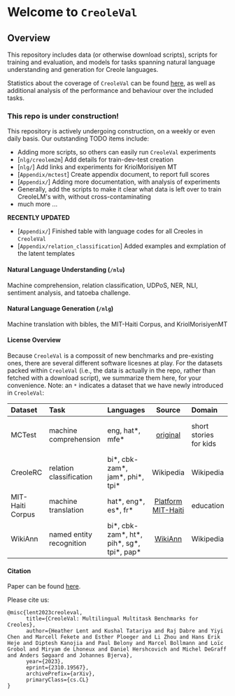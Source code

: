 # Welcome to `CreoleVal`


## Overview

This repository includes data (or otherwise download scripts), scripts for training and evaluation, and models for tasks spanning natural language understanding and generation for Creole languages. 

Statistics about the coverage of `CreoleVal` can be found [here](https://github.com/hclent/CreoleVal/tree/main/Appendix), as well as additional analysis of the performance and behaviour over the included tasks. 

### This repo is under construction! 

This repository is actively undergoing construction, on a weekly or even daily basis. Our outstanding TODO items include:

* Adding more scripts, so others can easily run `CreoleVal` experiments
* [`nlg/creolem2m`] Add details for train-dev-test creation
* [`nlg/`] Add links and experiments for KriolMorisiyen MT
* [`Appendix/mctest`] Create appendix document, to report full scores
* [`Appendix/`] Adding more documentation, with analysis of experiments
* Generally, add the scripts to make it clear what data is left over to train CreoleLM's with, without cross-contaminating
* much more ... 

**RECENTLY UPDATED**
* [`Appendix/`] Finished table with language codes for all Creoles in `CreoleVal`
* [`Appendix/relation_classification`] Added examples and exmplation of the latent templates


#### Natural Language Understanding (`/nlu`)

Machine comprehension, relation classification, UDPoS, NER, NLI, sentiment analysis, and tatoeba challenge.

#### Natural Language Generation (`/nlg`)

Machine translation with bibles, the MIT-Haiti Corpus, and KriolMorisiyenMT

#### License Overview

Because `CreoleVal` is a compossit of new benchmarks and pre-existing ones, there are several different software licesnes at play.
For the datasets packed within `CreoleVal` (i.e., the data is actually in the repo, rather than fetched with a download script), we summarize them here, for your convenience. 
Note: an `*` indicates a dataset that we have newly introduced in `CreoleVal`:

| Dataset          | Task                     | Languages                                 |                               Source                               | Domain                 |                            License | 
|:-----------------|:-------------------------|:------------------------------------------|:------------------------------------------------------------------:|:-----------------------|-----------------------------------:|
| MCTest           | machine comprehension    | eng, hat*, mfe*                           | [original](https://github.com/mcobzarenco/mctest/tree/master/data) | short stories for kids | MSR-LA: Microsoft Research License | 
| CreoleRC         | relation classification  | bi*, cbk-zam*, jam*, phi*, tpi*           |                             Wikipedia                              | Wikipedia              |                       CC-BY-SA 4.0 |
| MIT-Haiti Corpus | machine translation      | hat*, eng*, es*, fr*                      |            [Platform MIT-Haiti](https://mit-ayiti.net/)            | education              |                       CC-BY-SA 4.0 |
| WikiAnn          | named entity recognition | bi*, cbk-zam*, ht*, pih*, sg*, tpi*, pap* |     [WikiAnn](https://huggingface.co/datasets/wikiann)             | Wikipedia              |                       CC-BY-SA 4.0 |



#### Citation

Paper can be found [here](https://arxiv.org/abs/2310.19567).

Please cite us: 

```
@misc{lent2023creoleval,
      title={CreoleVal: Multilingual Multitask Benchmarks for Creoles}, 
      author={Heather Lent and Kushal Tatariya and Raj Dabre and Yiyi Chen and Marcell Fekete and Esther Ploeger and Li Zhou and Hans Erik Heje and Diptesh Kanojia and Paul Belony and Marcel Bollmann and Loïc Grobol and Miryam de Lhoneux and Daniel Hershcovich and Michel DeGraff and Anders Søgaard and Johannes Bjerva},
      year={2023},
      eprint={2310.19567},
      archivePrefix={arXiv},
      primaryClass={cs.CL}
}
```
